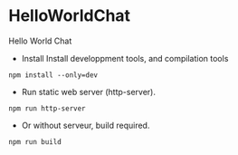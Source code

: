 HelloWorldChat
==============

Hello World Chat

* Install
Install developpment tools, and compilation tools
```
npm install --only=dev
```

* Run static web server (http-server).
```
npm run http-server
```

* Or without serveur, build required.
```
npm run build
```
